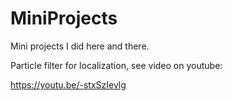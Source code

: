 # MiniProjects
Mini projects I did here and there.

Particle filter for localization, see video on youtube:

https://youtu.be/-stxSzIevlg
